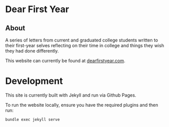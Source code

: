 # Dear First Year

## About
A series of letters from current and graduated college students written to their first-year selves reflecting on their time in college and things they wish they had done differently.


This website can currently be found at [dearfirstyear.com](https://www.dearfirstyear.com/).


# Development
This site is currently built with Jekyll and run via Github Pages. 

To run the website locally, ensure you have the required plugins and then run:
```
bundle exec jekyll serve
```
